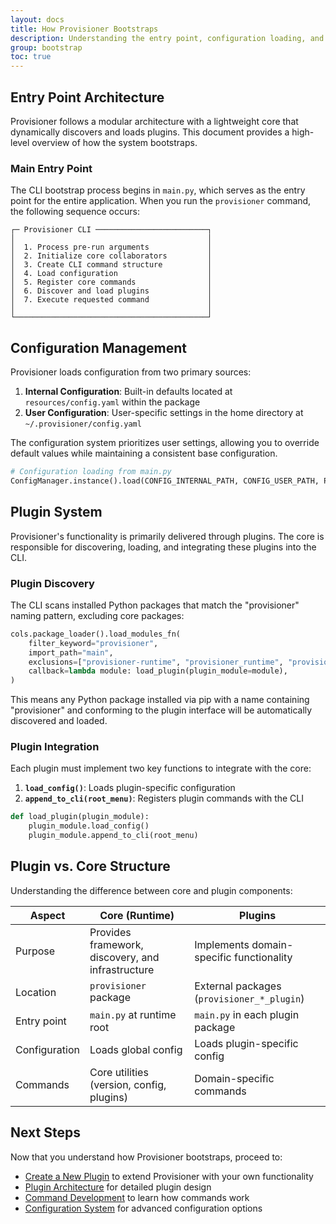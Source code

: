 ```yaml
---
layout: docs
title: How Provisioner Bootstraps
description: Understanding the entry point, configuration loading, and plugin system
group: bootstrap
toc: true
---
```


## Entry Point Architecture

Provisioner follows a modular architecture with a lightweight core that dynamically discovers and loads plugins. This document provides a high-level overview of how the system bootstraps.

### Main Entry Point

The CLI bootstrap process begins in `main.py`, which serves as the entry point for the entire application. When you run the `provisioner` command, the following sequence occurs:

```
┌─ Provisioner CLI ─────────────────────────┐
│                                           │
│  1. Process pre-run arguments             │
│  2. Initialize core collaborators         │
│  3. Create CLI command structure          │
│  4. Load configuration                    │
│  5. Register core commands                │
│  6. Discover and load plugins             │
│  7. Execute requested command             │
│                                           │
└───────────────────────────────────────────┘
```

## Configuration Management

Provisioner loads configuration from two primary sources:

1. **Internal Configuration**: Built-in defaults located at `resources/config.yaml` within the package
2. **User Configuration**: User-specific settings in the home directory at `~/.provisioner/config.yaml`

The configuration system prioritizes user settings, allowing you to override default values while maintaining a consistent base configuration.

```python
# Configuration loading from main.py
ConfigManager.instance().load(CONFIG_INTERNAL_PATH, CONFIG_USER_PATH, ProvisionerConfig)
```

## Plugin System

Provisioner's functionality is primarily delivered through plugins. The core is responsible for discovering, loading, and integrating these plugins into the CLI.

### Plugin Discovery

The CLI scans installed Python packages that match the "provisioner" naming pattern, excluding core packages:

```python
cols.package_loader().load_modules_fn(
    filter_keyword="provisioner",
    import_path="main",
    exclusions=["provisioner-runtime", "provisioner_runtime", "provisioner_shared", "provisioner-shared"],
    callback=lambda module: load_plugin(plugin_module=module),
)
```

This means any Python package installed via pip with a name containing "provisioner" and conforming to the plugin interface will be automatically discovered and loaded.

### Plugin Integration

Each plugin must implement two key functions to integrate with the core:

1. **`load_config()`**: Loads plugin-specific configuration
2. **`append_to_cli(root_menu)`**: Registers plugin commands with the CLI

```python
def load_plugin(plugin_module):
    plugin_module.load_config()
    plugin_module.append_to_cli(root_menu)
```

## Plugin vs. Core Structure

Understanding the difference between core and plugin components:

| Aspect | Core (Runtime) | Plugins |
|--------|---------------|---------|
| Purpose | Provides framework, discovery, and infrastructure | Implements domain-specific functionality |
| Location | `provisioner` package | External packages (`provisioner_*_plugin`) |
| Entry point | `main.py` at runtime root | `main.py` in each plugin package |
| Configuration | Loads global config | Loads plugin-specific config |
| Commands | Core utilities (version, config, plugins) | Domain-specific commands |

## Next Steps

Now that you understand how Provisioner bootstraps, proceed to:

- [Create a New Plugin](create-a-new-plugin.md) to extend Provisioner with your own functionality
- [Plugin Architecture](../framework/plugins.md) for detailed plugin design
- [Command Development](../framework/command-system.md) to learn how commands work
- [Configuration System](../framework/configuration.md) for advanced configuration options 